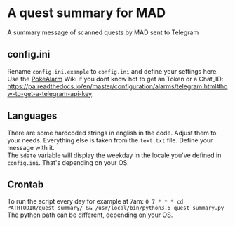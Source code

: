 # A quest summary for MAD
A summary message of scanned quests by MAD sent to Telegram

## config.ini
Rename `config.ini.example` to `config.ini` and define your settings here. Use the [PokeAlarm](https://github.com/PokeAlarm/PokeAlarm) Wiki if you dont know hot to get an Token or a Chat_ID: https://pa.readthedocs.io/en/master/configuration/alarms/telegram.html#how-to-get-a-telegram-api-key 

## Languages
There are some hardcoded strings in english in the code. Adjust them to your needs. Everything else is taken from the `text.txt` file. Define your message with it.   
The `$date` variable will display the weekday in the locale you've defined in `config.ini`. That's depending on your OS.

## Crontab
To run the script every day for example at 7am: `0 7 * * * cd PATHTODIR/quest_summary/ && /usr/local/bin/python3.6 quest_summary.py` The python path can be different, depending on your OS.
